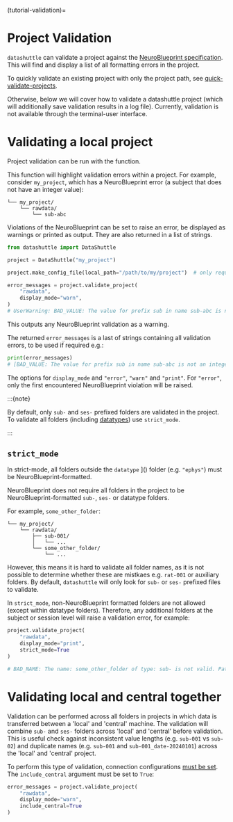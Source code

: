 (tutorial-validation)=

# Project Validation

``datashuttle`` can validate a project against the
[NeuroBlueprint specification](https://neuroblueprint.neuroinformatics.dev/latest/specification.html).
This will find and display a list of all formatting errors in the project.

To quickly validate an existing project with only the project path, see [quick-validate-projects](quick-validate-projects).

Otherwise, below we will cover how to validate a datashuttle project (which will additionally save validation results in a log file).
Currently, validation is not available through the terminal-user interface.

# Validating a local project

Project validation can be run with the [](datashuttle.DataShuttle.validate_project) function.

This function will highlight validation errors within a project. For example, consider
``my_project``, which has a NeuroBlueprint error (a subject that does not have an integer value):

```shell
└── my_project/
    └── rawdata/
        └── sub-abc
```

Violations of the NeuroBlueprint can be set to raise an error, be displayed as warnings or printed as output.
They are also returned in a list of strings.

```python
from datashuttle import DataShuttle

project = DataShuttle("my_project")

project.make_config_file(local_path="/path/to/my/project")  # only required once, on initial project set up

error_messages = project.validate_project(
    "rawdata",
    display_mode="warn",
)
# UserWarning: BAD_VALUE: The value for prefix sub in name sub-abc is not an integer. Path: <path to folder>
```

This outputs any NeuroBlueprint validation as a warning.

The returned ``error_messages`` is a last of strings containing all validation errors, to be used if required e.g.:

```python
print(error_messages)
# [BAD_VALUE: The value for prefix sub in name sub-abc is not an integer. Path: <path to folder>]
```

The options for `display_mode` and ``"error"``, ``"warn"`` and ``"print"``.
For `"error"`, only the first  encountered NeuroBlueprint violation will be raised.

:::{note}

By default, only ``sub-`` and ``ses-`` prefixed folders are validated
in the project. To validate all folders (including
[datatypes](https://neuroblueprint.neuroinformatics.dev/latest/specification.html#datatype))
use ``strict_mode``.

:::


## ``strict_mode``

In strict-mode, all folders outside the
``datatype`` ]()
folder (e.g. ``"ephys"``) must be NeuroBlueprint-formatted.

NeuroBlueprint does not require all folders in the project to be NeuroBlueprint-formatted ``sub-``, ``ses-`` or
datatype folders.

For example, ``some_other_folder``:

```shell
└── my_project/
    └── rawdata/
        ├── sub-001/
        │   └── ...
        └── some_other_folder/
            └── ...
```

However, this means it is hard to validate all folder names, as it is not possible to determine whether
these are mistkaes e.g. ``rat-001`` or auxiliary folders. By default, ``datashuttle`` will only look for
``sub-`` or ``ses-`` prefixed files to validate.

In ``strict_mode``, non-NeuroBlueprint formatted folders are not allowed (except within datatype folders).
Therefore, any additional folders at the subject or session level will raise a validation error, for example:

```python
project.validate_project(
    "rawdata",
    display_mode="print",
    strict_mode=True
)

# BAD_NAME: The name: some_other_folder of type: sub- is not valid. Path: <path to folder>

```

# Validating local and central together

Validation can be performed across all folders in projects in which data is transferred
between a 'local' and 'central' machine. The validation will combine ``sub-`` and ``ses-``
folders across 'local' and 'central' before validation. This is useful check against inconsistent value lengths
(e.g. `sub-001` vs `sub-02`) and duplicate names (e.g. ``sub-001`` and ``sub-001_date-20240101``) across
the 'local' and 'central' project.

To perform this type of validation, connection configurations [must be set](set-up-configs-for-transfer_).
The ``include_central`` argument must be set to ``True``:

```python
error_messages = project.validate_project(
    "rawdata",
    display_mode="warn",
    include_central=True
)
```
